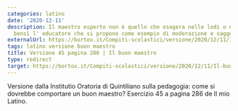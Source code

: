```yaml
---
categories: latino
date: '2020-12-11'
description: Il maestro esperto non è quello che esagera nelle lodi o nei rimproveri,
  bensì l' educatore che si propone come esempio di moderazione e saggezza
externalUrl: https://bortox.it/Compiti-scolastici/versione/2020/12/11/Il-buon-maestro-versione.html
tags: latino versione buon maestro
title: Versione 45 pagina 286 | Il buon maestro
type: redirect
target: https://bortox.it/Compiti-scolastici/versione/2020/12/11/Il-buon-maestro-versione.html
---
```

Versione dalla Institutio Oratoria di Quintiliano sulla pedagogia: come si dovrebbe comportare un buon maestro? Esercizio 45 a pagina 286 de Il mio Latino.